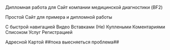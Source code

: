 Дипломная работа для Сайт компании медицинской диагностики (BF2)

Простой Сайт для примера и дипломной работы 

С быстрой навигацией Видео Вставками (Не) Куплеными Коментариями 
Списоком Услуг Регистрацией

Адресной Картой ##пока выесняеться проблема##


